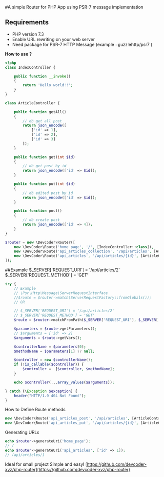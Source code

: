 #A simple Router for PHP App using PSR-7 message implementation


## Requirements

* PHP version 7.3
* Enable URL rewriting on your web server
* Need package for PSR-7 HTTP Message
  (example : guzzlehttp/psr7 )

**How to use ?**

```php
<?php
class IndexController {

    public function __invoke()
    {
        return 'Hello world!!';
    }
}

class ArticleController {

    public function getAll()
    {
        // db get all post
        return json_encode([
            ['id' => 1],
            ['id' => 2],
            ['id' => 3]
        ]);
    }

    public function get(int $id)
    {
        // db get post by id
        return json_encode(['id' => $id]);
    }

    public function put(int $id)
    {
        // db edited post by id
        return json_encode(['id' => $id]);
    }

    public function post()
    {
        // db create post
        return json_encode(['id' => 4]);
    }
}

$router = new \DevCoder\Router([
    new \DevCoder\Route('home_page', '/', [IndexController::class]),
    new \DevCoder\Route('api_articles_collection', '/api/articles', [ArticleController::class, 'getAll']),
    new \DevCoder\Route('api_articles', '/api/articles/{id}', [ArticleController::class, 'get']),
]);
```
##Example
$_SERVER['REQUEST_URI'] = '/api/articles/2'
$_SERVER['REQUEST_METHOD'] = 'GET'
```php
try {
    // Example
    // \Psr\Http\Message\ServerRequestInterface
    //$route = $router->match(ServerRequestFactory::fromGlobals());
    // OR

    // $_SERVER['REQUEST_URI'] = '/api/articles/2'
    // $_SERVER['REQUEST_METHOD'] = 'GET'
    $route = $router->matchFromPath($_SERVER['REQUEST_URI'], $_SERVER['REQUEST_METHOD']);

    $parameters = $route->getParameters();
    // $arguments = ['id' => 2]
    $arguments = $route->getVars();

    $controllerName = $parameters[0];
    $methodName = $parameters[1] ?? null;

    $controller = new $controllerName();
    if (!is_callable($controller)) {
        $controller =  [$controller, $methodName];
    }

    echo $controller(...array_values($arguments));

} catch (\Exception $exception) {
    header("HTTP/1.0 404 Not Found");
}
```
How to Define Route methods
```php
new \DevCoder\Route('api_articles_post', '/api/articles', [ArticleController::class, 'post'], ['POST']);
new \DevCoder\Route('api_articles_put', '/api/articles/{id}', [ArticleController::class, 'put'], ['PUT']);
```
Generating URLs
```php
echo $router->generateUri('home_page');
// /
echo $router->generateUri('api_articles', ['id' => 1]);
// /api/articles/1
```

Ideal for small project
Simple and easy!
[https://github.com/devcoder-xyz/php-router](https://github.com/devcoder-xyz/php-router)